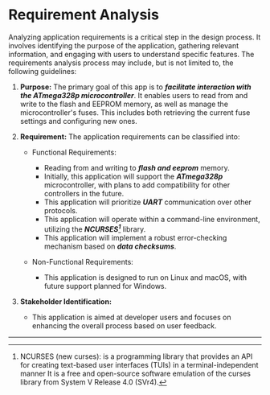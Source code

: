 # Requirement Analysis

  Analyzing application requirements is a critical step in the design process. It involves identifying the purpose of the application, gathering relevant information, and engaging with users to understand specific features. The requirements analysis process may include, but is not limited to, the following guidelines:

1. __Purpose:__
   The primary goal of this app is to ***facilitate interaction with the ATmega328p microcontroller***. It enables users to read from and write to the flash and EEPROM memory, as well as manage the microcontroller's fuses. This includes both retrieving the current fuse settings and configuring new ones.

2. __Requirement:__
   The application requirements can be classified into:

      - Functional Requirements:
         - Reading from and writing to ***flash and eeprom*** memory.
         - Initially, this application will support the ***ATmega328p*** microcontroller, with plans to add compatibility for other controllers in the future.
         - This application will prioritize ***UART*** communication over other protocols.
         - This application will operate within a command-line environment, utilizing the ***NCURSES[^1]*** library.
         - This application will implement a robust error-checking mechanism based on ***data checksums***.

      - Non-Functional Requirements:
         - This application is designed to run on Linux and macOS, with future support planned for Windows.

3. __Stakeholder Identification:__
      - This application is aimed at developer users and focuses on enhancing the overall process based on user feedback.

---

[^1]: NCURSES (new curses): is a programming library that provides an API for creating text-based user interfaces (TUIs) in a terminal-independent manner It is a free and open-source software emulation of the curses library from System V Release 4.0 (SVr4).
